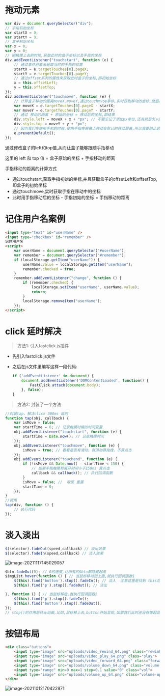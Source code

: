 # 拖动元素

```js
var div = document.querySelector("div");
// 手指初始坐标
var startX = 0;
var startY = 0;
// 盒子初始坐标
var x = 0;
var y = 0;
// 刚触摸上去的时候,获取此时的盒子坐标以及手指的坐标
div.addEventListener("touchstart", function (e) {
    // 通过事件对象来获取当时的手指的位置
    startX = e.targetTouches[0].pageX;
    startY = e.targetTouches[0].pageY;
    // 通过offset系列的属性来获取此时盒子的坐标,即初始坐标
    x = this.offsetLeft;
    y = this.offsetTop;
});
div.addEventListener("touchmove", function (e) {
    // 计算盒子移动的距离moveX,moveY,通过touchmvoe事件,实时获取移动的坐标,然后减去最初的坐标
    var moveX = e.targetTouches[0].pageX - startX;
    var moveY = e.targetTouches[0].pageY - startY;
    // 通过 移动的距离 + 原始的坐标 = 移动后的坐标,即结果
    div.style.left = moveX + x + "px"; // 不要忘记了添加px单位,还有就是div的盒子需要有定位,不然left和top没有用呀
    div.style.top = moveY + y + "px";
    // 因为我们在使用手机的时候,使用手指在屏幕上移动会默认的移动屏幕,所以我要阻止这一个默认事件
    e.preventDefault();
});
```

通过修改盒子的left和top值,从而让盒子能够跟随手指移动

这里的 left 和 top 值 = 盒子原始的坐标 + 手指移动的距离

手指移动的距离的计算方式

* 通过touchstart,获取手指初始的坐标,并且获取盒子的offsetLeft和offsetTop,即盒子的初始坐标
* 通过touchmove,实时获取手指在移动中的坐标
* 此时用手指移动后的坐标 - 手指初始的坐标 = 手指移动的距离

# 记住用户名案例

```html
<input type="text" id="userName" />
<input type="checkbox" id="remember" />
记住用户名
<script>
    var userName = document.querySelector("#userName");
    var remember = document.querySelector("#remember");
    if (localStorage.getItem("userName")) {
        userName.value = localStorage.getItem("userName");
        remember.checked = true;
    }
    remember.addEventListener("change", function () {
        if (remember.checked) {
            localStorage.setItem("userName", userName.value);
            return;
        }
        localStorage.removeItem("userName");
    });
</script>
```

# click 延时解决

> 方法1: 引入fastclick.js插件

* 先引入fastclick.js文件

* 之后在js文件里编写这样一段代码:

  ```js
  if ('addEventListener' in document) {
      document.addEventListener('DOMContentLoaded', function() {
          FastClick.attach(document.body);
      }, false);
  }
  ```


> 方法2: 封装了一个方法

```js
//封装tap，解决click 300ms 延时
function tap(obj, callback) {
    var isMove = false;
    var startTime = 0; // 记录触摸时候的时间变量
    obj.addEventListener("touchstart", function (e) {
        startTime = Date.now(); // 记录触摸时间
    });
    obj.addEventListener("touchmove", function (e) {
        isMove = true; // 看看是否有滑动，有滑动算拖拽，不算点击
    });
    obj.addEventListener("touchend", function (e) {
        if (!isMove && Date.now() - startTime < 150) {
            // 如果手指触摸和离开时间小于150ms 算点击
            callback && callback(); // 执行回调函数
        }
        isMove = false; //  取反 重置
        startTime = 0;
    });
}
//调用
tap(div, function () {
    // 执行代码
});
```

# 淡入淡出

```js
$(selector).fadeOut(speed,callback) // 淡出效果
$(selector).fadeIn(speed,callback) // 淡入效果
```

![image-20211117145029057](https://note-sun.oss-cn-shanghai.aliyuncs.com/image/202203311508748.png)

```js
$btn.fadeOut(0); // 0的速度,让所有的$btn都隐藏起来
$imgList.hover(function () { // 当鼠标移动到上面,就执行回调函数1
    $(this).find('button').stop().fadeIn(); // 淡入  注意这里是找到 this后面的button按钮...
    $(this).find('p').stop().fadeOut(); // 淡出

}, function () { // 当鼠标移走,就执行回调函数2
    $(this).find('p').stop().fadeIn();
    $(this).find('button').stop().fadeOut();
});
// stop()的作用是终止动画,比如,鼠标移上去,button开始显现,如果我们此时还没有等起显现完全就拿出来,就会终止该显现的动画
```

# 按钮布局

```html
<div class="buttons">
    <input type="image" src="uploads/video_rewind_64.png" class="rewink" title="后退"> 
    <input type="image" src="uploads/video_play_64.png" class="play">
    <input type="image" src="uploads/video_forward_64.png" class="forwards"> 
    <input type="image" src="uploads/volume_down_64.png" class="volume-down">
    <input type="range" min=0 max=1 step=0.1 value="0" class="vol">
    <input type="image" src="uploads/volume_up_64.png" class="volume-up">
</div>
```

![image-20211012170422871](https://note-sun.oss-cn-shanghai.aliyuncs.com/image/202203311508749.png)






